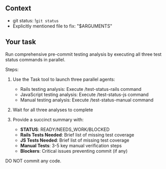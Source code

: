 ## Context

- git status: !`git status`
- Explicitly mentioned file to fix: "$ARGUMENTS"

## Your task

Run comprehensive pre-commit testing analysis by executing all three test status commands in parallel.

Steps:
1. Use the Task tool to launch three parallel agents:
   - Rails testing analysis: Execute /test-status-rails command
   - JavaScript testing analysis: Execute /test-status-js command  
   - Manual testing analysis: Execute /test-status-manual command

2. Wait for all three analyses to complete

3. Provide a succinct summary with:
   - **STATUS**: READY/NEEDS_WORK/BLOCKED
   - **Rails Tests Needed**: Brief list of missing test coverage
   - **JS Tests Needed**: Brief list of missing test coverage  
   - **Manual Tests**: 3-5 key manual verification steps
   - **Blockers**: Critical issues preventing commit (if any)

DO NOT commit any code.